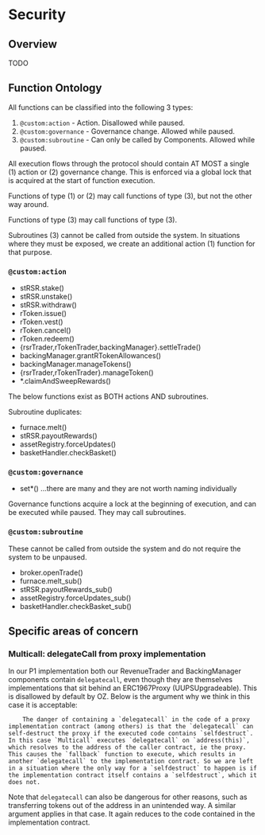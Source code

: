 # Security

## Overview

TODO

## Function Ontology

All functions can be classified into the following 3 types:

1. `@custom:action` - Action. Disallowed while paused.
2. `@custom:governance` - Governance change. Allowed while paused.
3. `@custom:subroutine` - Can only be called by Components. Allowed while paused.

All execution flows through the protocol should contain AT MOST a single (1) action or (2) governance change. This is enforced via a global lock that is acquired at the start of function execution.

Functions of type (1) or (2) may call functions of type (3), but not the other way around.

Functions of type (3) may call functions of type (3).

Subroutines (3) cannot be called from outside the system. In situations where they must be exposed, we create an additional action (1) function for that purpose.

### `@custom:action`

- stRSR.stake()
- stRSR.unstake()
- stRSR.withdraw()
- rToken.issue()
- rToken.vest()
- rToken.cancel()
- rToken.redeem()
- {rsrTrader,rTokenTrader,backingManager}.settleTrade()
- backingManager.grantRTokenAllowances()
- backingManager.manageTokens()
- {rsrTrader,rTokenTrader}.manageToken()
- \*.claimAndSweepRewards()

The below functions exist as BOTH actions AND subroutines.

Subroutine duplicates:

- furnace.melt()
- stRSR.payoutRewards()
- assetRegistry.forceUpdates()
- basketHandler.checkBasket()

### `@custom:governance`

- set\*()
  ...there are many and they are not worth naming individually

Governance functions acquire a lock at the beginning of execution, and can be executed while paused. They may call subroutines.

### `@custom:subroutine`

These cannot be called from outside the system and do not require the system to be unpaused.

- broker.openTrade()
- furnace.melt_sub()
- stRSR.payoutRewards_sub()
- assetRegistry.forceUpdates_sub()
- basketHandler.checkBasket_sub()

## Specific areas of concern

### Multicall: delegateCall from proxy implementation

In our P1 implementation both our RevenueTrader and BackingManager components contain `delegatecall`, even though they are themselves implementations that sit behind an ERC1967Proxy (UUPSUpgradeable). This is disallowed by default by OZ. Below is the argument why we think in this case it is acceptable:

```
    The danger of containing a `delegatecall` in the code of a proxy implementation contract (among others) is that the `delegatecall` can self-destruct the proxy if the executed code contains `selfdestruct`. In this case `Multicall` executes `delegatecall` on `address(this)`, which resolves to the address of the caller contract, ie the proxy. This causes the `fallback` function to execute, which results in another `delegatecall` to the implementation contract. So we are left in a situation where the only way for a `selfdestruct` to happen is if the implementation contract itself contains a `selfdestruct`, which it does not.
```

Note that `delegatecall` can also be dangerous for other reasons, such as transferring tokens out of the address in an unintended way. A similar argument applies in that case. It again reduces to the code contained in the implementation contract.
